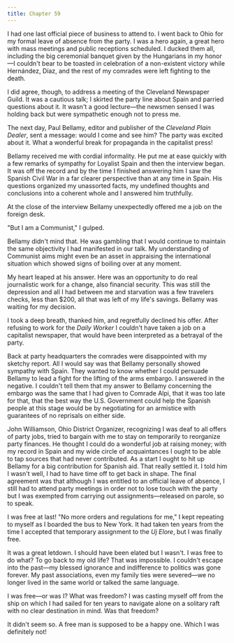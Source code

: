 ```yaml
---
title: Chapter 59
---
```


I had one last official piece of business to attend to. I went back to Ohio for my formal leave of absence from the party. I was a hero again, a great hero with mass meetings and public receptions scheduled. I ducked them all, including the big ceremonial banquet given by the Hungarians in my honor—I couldn't bear to be toasted in celebration of a non-existent victory while Hernández, Díaz, and the rest of my comrades were left fighting to the death.

I did agree, though, to address a meeting of the Cleveland Newspaper Guild. It was a cautious talk; I skirted the party line about Spain and parried questions about it. It wasn't a good lecture—the newsmen sensed I was holding back but were sympathetic enough not to press me.

The next day, Paul Bellamy, editor and publisher of the <em>Cleveland Plain Dealer</em>, sent a message: would I come and see him? The party was excited about it. What a wonderful break for propaganda in the capitalist press!

Bellamy received me with cordial informality. He put me at ease quickly with a few remarks of sympathy for Loyalist Spain and then the interview began. It was off the record and by the time I finished answering him I saw the Spanish Civil War in a far clearer perspective than at any time in Spain. His questions organized my unassorted facts, my undefined thoughts and conclusions into a coherent whole and I answered him truthfully.

At the close of the interview Bellamy unexpectedly offered me a job on the foreign desk.

"But I am a Communist," I gulped.

Bellamy didn't mind that. He was gambling that I would continue to maintain the same objectivity I had manifested in our talk. My understanding of Communist aims might even be an asset in appraising the international situation which showed signs of boiling over at any moment.

My heart leaped at his answer. Here was an opportunity to do real journalistic work for a change, also financial security. This was still the depression and all I had between me and starvation was a few travelers checks, less than $200, all that was left of my life's savings. Bellamy was waiting for my decision.

I took a deep breath, thanked him, and regretfully declined his offer. After refusing to work for the <em>Daily Worker</em> I couldn't have taken a job on a capitalist newspaper, that would have been interpreted as a betrayal of the party.

Back at party headquarters the comrades were disappointed with my sketchy report. All I would say was that Bellamy personally showed sympathy with Spain. They wanted to know whether I could persuade Bellamy to lead a fight for the lifting of the arms embargo. I answered in the negative. I couldn't tell them that my answer to Bellamy concerning the embargo was the same that I had given to Comrade Alpi, that it was too late for that, that the best way the U.S. Government could help the Spanish people at this stage would be by negotiating for an armistice with guarantees of no reprisals on either side.

John Williamson, Ohio District Organizer, recognizing I was deaf to all offers of party jobs, tried to bargain with me to stay on temporarily to reorganize party finances. He thought I could do a wonderful job at raising money; with my record in Spain and my wide circle of acquaintances I ought to be able to tap sources that had never contributed. As a start I ought to hit up Bellamy for a big contribution for Spanish aid. That really settled it. I told him I wasn't well, I had to have time off to get back in shape. The final agreement was that although I was entitled to an official leave of absence, I still had to attend party meetings in order not to lose touch with the party but I was exempted from carrying out assignments—released on parole, so to speak.

I was free at last! "No more orders and regulations for me," I kept repeating to myself as I boarded the bus to New York. It had taken ten years from the time I accepted that temporary assignment to the <em>Uj Elore</em>, but I was finally free.

It was a great letdown. I should have been elated but I wasn't. I was free to do what? To go back to my old life? That was impossible. I couldn't escape into the past—my blessed ignorance and indifference to politics was gone forever. My past associations, even my family ties were severed—we no longer lived in the same world or talked the same language.

I was free—or was I? What was freedom? I was casting myself off from the ship on which I had sailed for ten years to navigate alone on a solitary raft with no clear destination in mind. Was that freedom?

It didn't seem so. A free man is supposed to be a happy one. Which I was definitely not!
